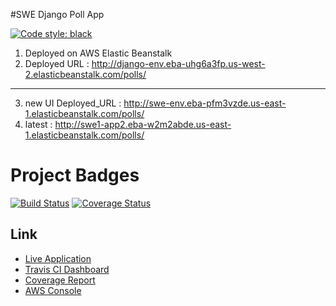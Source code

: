#SWE Django Poll App

[![Code style: black](https://img.shields.io/badge/code%20style-black-000000.svg)](https://github.com/psf/black)

1. Deployed on AWS Elastic Beanstalk
2. Deployed URL : http://django-env.eba-uhg6a3fp.us-west-2.elasticbeanstalk.com/polls/
- - - - - 
3. new UI Deployed_URL : http://swe-env.eba-pfm3vzde.us-east-1.elasticbeanstalk.com/polls/
4. latest : http://swe1-app2.eba-w2m2abde.us-east-1.elasticbeanstalk.com/polls/

# Project Badges

[![Build Status](https://app.travis-ci.com/NeelGaji/swe1-app.svg?branch=main)](https://app.travis-ci.com/NeelGaji/swe1-app)
[![Coverage Status](https://coveralls.io/repos/github/NeelGaji/swe1-app/badge.svg?branch=main)](https://coveralls.io/github/NeelGaji/swe1-app?branch=main)

## Link
- [Live Application](http://swe1-app2.eba-w2m2abde.us-east-1.elasticbeanstalk.com/polls/)
- [Travis CI Dashboard](https://travis-ci.com/NeelGaji/swe1-app)
- [Coverage Report](https://coveralls.io/github/NeelGaji/swe1-app)
- [AWS Console](https://console.aws.amazon.com/elasticbeanstalk/home?region=us-east-1)

